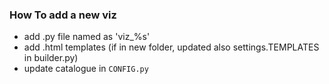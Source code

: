 ### How To add a new viz

- add .py file named as 'viz_%s'
- add .html templates (if in new folder, updated also settings.TEMPLATES in builder.py)
- update catalogue in `CONFIG.py`
